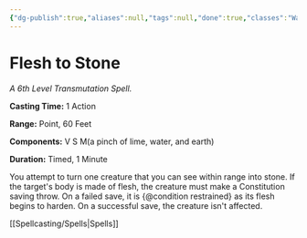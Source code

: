 ```yaml
---
{"dg-publish":true,"aliases":null,"tags":null,"done":true,"classes":"Warlock, Wizard,","spellLevel":6,"school":"Transmutation","source":"PHB","permalink":"/spells/flesh-to-stone/","dgHomeLink":false,"dgPassFrontmatter":true}
---
```


# Flesh to Stone
*A 6th Level Transmutation Spell.*

**Casting Time:** 1 Action

**Range:** Point, 60 Feet

**Components:** V S M(a pinch of lime, water, and earth)

**Duration:** Timed, 1 Minute

You attempt to turn one creature that you can see within range into stone. If the target's body is made of flesh, the creature must make a Constitution saving throw. On a failed save, it is {@condition restrained} as its flesh begins to harden. On a successful save, the creature isn't affected.

[[Spellcasting/Spells|Spells]]